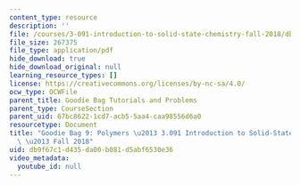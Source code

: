 ```yaml
---
content_type: resource
description: ''
file: /courses/3-091-introduction-to-solid-state-chemistry-fall-2018/db9f67c1d435da00b081d5abf6530e36_MIT3_091F18_GB9.pdf
file_size: 267375
file_type: application/pdf
hide_download: true
hide_download_original: null
learning_resource_types: []
license: https://creativecommons.org/licenses/by-nc-sa/4.0/
ocw_type: OCWFile
parent_title: Goodie Bag Tutorials and Problems
parent_type: CourseSection
parent_uid: 67bc8622-1cd7-acb5-5aa4-caa98556d6a0
resourcetype: Document
title: "Goodie Bag 9: Polymers \u2013 3.091 Introduction to Solid-State Chemistry\
  \ \u2013 Fall 2018"
uid: db9f67c1-d435-da00-b081-d5abf6530e36
video_metadata:
  youtube_id: null
---
```

